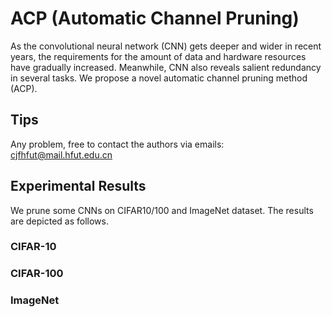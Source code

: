 # ACP (Automatic Channel Pruning)
As the convolutional neural network (CNN) gets deeper and wider in recent years, the requirements for the amount of data and hardware resources have gradually increased. Meanwhile, CNN also reveals salient redundancy in several tasks. We propose a novel automatic channel pruning method (ACP).
## Tips
Any problem, free to contact the authors via emails: cjfhfut@mail.hfut.edu.cn
## Experimental Results
We prune some CNNs on CIFAR10/100 and ImageNet dataset. The results are depicted as follows.
### CIFAR-10

### CIFAR-100

### ImageNet

